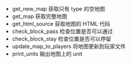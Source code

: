 - get_new_map 获取只有 type 的空地图
- get_map 获取完整地图
- get_html_source 获取地图的 HTML 代码
- check_block_pass 检查位置是否可以通过
- check_block_stay 检查位置是否可以停留
- update_map_to_players 将地图更新到玩家文件
- print_units 输出地图上的 unit

